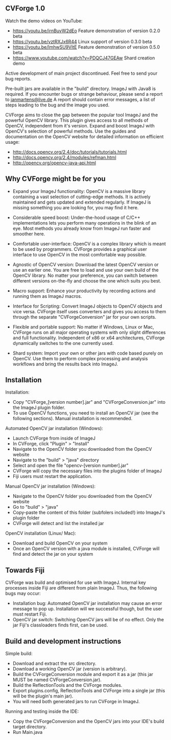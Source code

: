 ## CVForge 1.0

Watch the demo videos on YouTube:
* https://youtu.be/irnBuvW2dEo Feature demonstration of version 0.2.0 beta
* https://youtu.be/vztRXJx6R44 Linux support of version 0.3.0 beta
* https://youtu.be/lmhwSU9VItE Feature demonstration of version 0.5.0 beta
* https://www.youtube.com/watch?v=PDQCJ47GEAw Shard creation demo


Active development of main project discontinued. Feel free to send your bug reports.

Pre-built jars are available in the "build" directory.
ImageJ with Java8 is required.
If you encounter bugs or strange behaviour, please send a report to janmartens@live.de
A report should contain error messages, a list of steps leading to the bug and the image you used.  


CVForge aims to close the gap between the popular tool ImageJ and the powerful OpenCV library.
This plugin gives access to all methods of OpenCV, independent from it's version.
Expand and boost ImageJ with OpenCV's selection of powerful methods.
Use the guides and documentation on the OpenCV website for detailed information on efficient usage:
* http://docs.opencv.org/2.4/doc/tutorials/tutorials.html
* http://docs.opencv.org/2.4/modules/refman.html
* http://opencv.org/opencv-java-api.html


 
## Why CVForge might be for you

* Expand your ImageJ functionality:
OpenCV is a massive library containing a vast selection of cutting-edge methods.
It is actively maintained and gets updated and extended regularly.
If ImageJ is missing something you are looking for, you may find it here.

* Considerable speed boost:
Under-the-hood usage of C/C++ implementations lets you perform many operations in the blink of an eye.
Most methods you already know from ImageJ run faster and smoother here.

* Comfortable user-interface: 
OpenCV is a complex library which is meant to be used by programmers.
CVForge provides a graphical user interface to use OpenCV in the most comfortable way possible.

* Agnostic of OpenCV version:
Download the latest OpenCV version or use an earlier one.
You are free to load and use your own build of the OpenCV library.
No matter your preference, you can switch between different versions on-the-fly and choose the one which suits you best.

* Macro support:
Enhance your productivity by recording actions and running them as ImageJ macros.

* Interface for Scripting:
Convert ImageJ objects to OpenCV objects and vice versa.
CVForge itself uses converters and gives you access to them through the separate "CVForgeConversion" jar for your own scripts.

* Flexible and portable support:
No matter if Windows, Linux or Mac, CVForge runs on all major operating systems with only slight differences and full functionality.
Independent of x86 or x64 architectures, CVForge dynamically switches to the one currently used.

* Shard system:
Import your own or other jars with code based purely on OpenCV.
Use them to perform complex processing and analysis workflows and bring the results back into ImageJ.



## Installation

Installation:
* Copy "CVForge_[version number].jar" and "CVForgeConversion.jar" into the ImageJ plugin folder.
* To use OpenCV functions, you need to install an OpenCV jar (see the following sections). Manual installation is recommended.

Automated OpenCV jar installation (Windows):
* Launch CVForge from inside of ImageJ
* In CVForge, click "Plugin" > "Install"
* Navigate to the OpenCV folder you downloaded from the OpenCV website
* Navigate to the "build" > "java" directory
* Select and open the file "opencv-[version number].jar"
* CVForge will copy the necessary files into the plugins folder of ImageJ
* Fiji users must restart the application.

Manual OpenCV jar installation (Windows):
* Navigate to the OpenCV folder you downloaded from the OpenCV website
* Go to "build" > "java"
* Copy-paste the content of this folder (subfolers included!) into ImageJ's plugin folder
* CVForge will detect and list the installed jar

OpenCV installation (Linux/ Mac):
* Download and build OpenCV on your system
* Once an OpenCV version with a java module is installed, CVForge will find and detect the jar on your system


## Towards Fiji
CVForge was build and optimised for use with ImageJ.
Internal key processes inside Fiji are different from plain ImageJ. 
Thus, the following bugs may occur: 
* Installation bug:
Automated OpenCV jar installation may cause an error message to pop up.
Installation will we successful though, but the user must restart Fiji.
* OpenCV jar switch:
Switching OpenCV jars will be of no effect.
Only the jar Fiji's classloaders finds first, can be used. 


## Build and development instructions
Simple build:
* Download and extract the src directory.
* Download a working OpenCV jar (version is arbitrary).
* Build the CVForgeConversion module and export it as a jar (this jar MUST be named CVForgeConversion.jar).
* Build the ReflectionTools and the CVForge modules.
* Export plugins.config, ReflectionTools and CVForge into a single jar (this will be the plugin's main jar).
* You will need both generated jars to run CVForge in ImageJ.

Running and testing inside the IDE:
* Copy the CVForgeConversion and the OpenCV jars into your IDE's build target directory.
* Run Main.java

